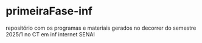 # primeiraFase-inf
repositório com os programas e materiais gerados no decorrer do semestre 2025/1 no CT em inf internet SENAI
